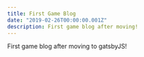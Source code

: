 ```yaml
---
title: First Game Blog
date: "2019-02-26T00:00:00.001Z"
description: First game blog after moving!
---
```


First game blog after moving to gatsbyJS!